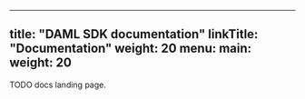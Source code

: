 
---
title: "DAML SDK documentation"
linkTitle: "Documentation"
weight: 20
menu:
  main:
    weight: 20
---

TODO docs landing page.

